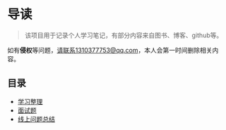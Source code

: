 #  导读

> 该项目用于记录个人学习笔记，有部分内容来自图书、博客、github等。

如有**侵权**等问题，请联系1310377753@qq.com，本人会第一时间删除相关内容。



## 目录

* [学习整理](/study/README.md)
* [面试题](/interview/README.md)
* [线上问题总结](/questions/README.md)

